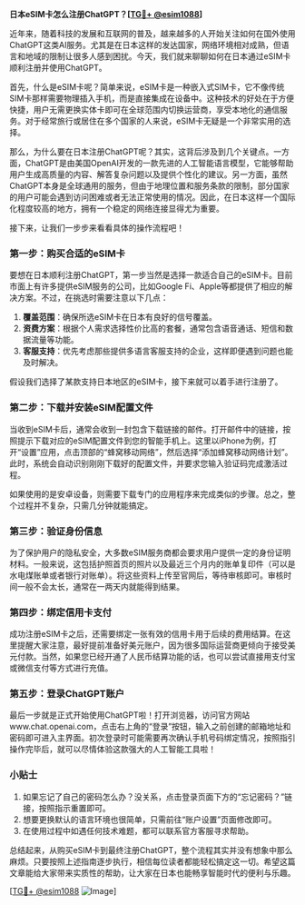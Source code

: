 **日本eSIM卡怎么注册ChatGPT？[[TG💪+ @esim1088](https://t.me/s/esim1088)]**

近年来，随着科技的发展和互联网的普及，越来越多的人开始关注如何在国外使用ChatGPT这类AI服务。尤其是在日本这样的发达国家，网络环境相对成熟，但语言和地域的限制让很多人感到困扰。今天，我们就来聊聊如何在日本通过eSIM卡顺利注册并使用ChatGPT。

首先，什么是eSIM卡呢？简单来说，eSIM卡是一种嵌入式SIM卡，它不像传统SIM卡那样需要物理插入手机，而是直接集成在设备中。这种技术的好处在于方便快捷，用户无需更换实体卡即可在全球范围内切换运营商，享受本地化的通信服务。对于经常旅行或居住在多个国家的人来说，eSIM卡无疑是一个非常实用的选择。

那么，为什么要在日本注册ChatGPT呢？其实，这背后涉及到几个关键点。一方面，ChatGPT是由美国OpenAI开发的一款先进的人工智能语言模型，它能够帮助用户生成高质量的内容、解答复杂问题以及提供个性化的建议。另一方面，虽然ChatGPT本身是全球通用的服务，但由于地理位置和服务条款的限制，部分国家的用户可能会遇到访问困难或者无法正常使用的情况。因此，在日本这样一个国际化程度较高的地方，拥有一个稳定的网络连接显得尤为重要。

接下来，让我们一步步来看看具体的操作流程吧！

### 第一步：购买合适的eSIM卡

要想在日本顺利注册ChatGPT，第一步当然是选择一款适合自己的eSIM卡。目前市面上有许多提供eSIM服务的公司，比如Google Fi、Apple等都提供了相应的解决方案。不过，在挑选时需要注意以下几点：

1. **覆盖范围**：确保所选eSIM卡在日本有良好的信号覆盖。
2. **资费方案**：根据个人需求选择性价比高的套餐，通常包含语音通话、短信和数据流量等功能。
3. **客服支持**：优先考虑那些提供多语言客服支持的企业，这样即便遇到问题也能及时解决。

假设我们选择了某款支持日本地区的eSIM卡，接下来就可以着手进行注册了。

### 第二步：下载并安装eSIM配置文件

当收到eSIM卡后，通常会收到一封包含下载链接的邮件。打开邮件中的链接，按照提示下载对应的eSIM配置文件到您的智能手机上。这里以iPhone为例，打开“设置”应用，点击顶部的“蜂窝移动网络”，然后选择“添加蜂窝移动网络计划”。此时，系统会自动识别刚刚下载好的配置文件，并要求您输入验证码完成激活过程。

如果使用的是安卓设备，则需要下载专门的应用程序来完成类似的步骤。总之，整个过程并不复杂，只需几分钟就能搞定。

### 第三步：验证身份信息

为了保护用户的隐私安全，大多数eSIM服务商都会要求用户提供一定的身份证明材料。一般来说，这包括护照首页的照片以及最近三个月内的账单复印件（可以是水电煤账单或者银行对账单）。将这些资料上传至官网后，等待审核即可。审核时间一般不会太长，通常在一两天内就能得到结果。

### 第四步：绑定信用卡支付

成功注册eSIM卡之后，还需要绑定一张有效的信用卡用于后续的费用结算。在这里提醒大家注意，最好提前准备好美元账户，因为很多国际运营商更倾向于接受美元付款。当然，如果您已经开通了人民币结算功能的话，也可以尝试直接用支付宝或微信支付等方式进行充值。

### 第五步：登录ChatGPT账户

最后一步就是正式开始使用ChatGPT啦！打开浏览器，访问官方网站www.chat.openai.com，点击右上角的“登录”按钮，输入之前创建的邮箱地址和密码即可进入主界面。初次登录时可能需要再次确认手机号码绑定情况，按照指引操作完毕后，就可以尽情体验这款强大的人工智能工具啦！

### 小贴士

1. 如果忘记了自己的密码怎么办？没关系，点击登录页面下方的“忘记密码？”链接，按照指示重置即可。
2. 想要更换默认的语言环境也很简单，只需前往“账户设置”页面修改即可。
3. 在使用过程中如遇任何技术难题，都可以联系官方客服寻求帮助。

总结起来，从购买eSIM卡到最终注册ChatGPT，整个流程其实并没有想象中那么麻烦。只要按照上述指南逐步执行，相信每位读者都能轻松搞定这一切。希望这篇文章能给大家带来实质性的帮助，让大家在日本也能畅享智能时代的便利与乐趣。

[[TG💪+ @esim1088](https://t.me/s/esim1088) ![Image](https://i.postimg.cc/4NQfJmqS/Snipaste-2025-05-13-00-14-12.png)]